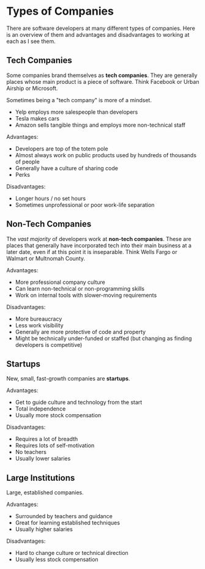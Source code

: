# Types of Companies

There are software developers at many different types of companies.
Here is an overview of them and advantages and disadvantages to working at each as I see them.

## Tech Companies

Some companies brand themselves as **tech companies**.
They are generally places whose main product is a piece of software.
Think Facebook or Urban Airship or Microsoft.

Sometimes being a "tech company" is more of a mindset.

* Yelp employs more salespeople than developers
* Tesla makes cars
* Amazon sells tangible things and employs more non-technical staff

Advantages:

* Developers are top of the totem pole
* Almost always work on public products used by hundreds of thousands of people
* Generally have a culture of sharing code
* Perks

Disadvantages:

* Longer hours / no set hours
* Sometimes unprofessional or poor work-life separation

## Non-Tech Companies

The _vast majority_ of developers work at **non-tech companies**.
These are places that generally have incorporated tech into their main business at a later date, even if at this point it is inseparable.
Think Wells Fargo or Walmart or Multnomah County.

Advantages:

* More professional company culture
* Can learn non-technical or non-programming skills
* Work on internal tools with slower-moving requirements

Disadvantages:

* More bureaucracy
* Less work visibility
* Generally are more protective of code and property
* Might be technically under-funded or staffed (but changing as finding developers is competitive)

## Startups

New, small, fast-growth companies are **startups**.

Advantages:

* Get to guide culture and technology from the start
* Total independence
* Usually more stock compensation

Disadvantages:

* Requires a lot of breadth
* Requires lots of self-motivation
* No teachers
* Usually lower salaries

## Large Institutions

Large, established companies.

Advantages:

* Surrounded by teachers and guidance
* Great for learning established techniques
* Usually higher salaries

Disadvantages:

* Hard to change culture or technical direction
* Usually less stock compensation
